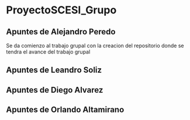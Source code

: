 # ProyectoSCESI_Grupo
## Apuntes de Alejandro Peredo
Se da comienzo al trabajo grupal con la creacion del repositorio donde se tendra el avance del trabajo grupal


## Apuntes de Leandro Soliz

## Apuntes de Diego Alvarez

## Apuntes de Orlando Altamirano